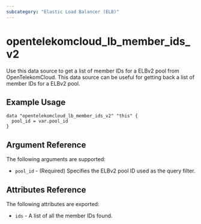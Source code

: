 ```yaml
---
subcategory: "Elastic Load Balancer (ELB)"
---
```


# opentelekomcloud_lb_member_ids_v2

Use this data source to get a list of member IDs for a ELBv2 pool from OpenTelekomCloud.
This data source can be useful for getting back a list of member IDs for a ELBv2 pool.

## Example Usage

```hcl
data "opentelekomcloud_lb_member_ids_v2" "this" {
  pool_id = var.pool_id
}
```

## Argument Reference

The following arguments are supported:

* `pool_id` - (Required) Specifies the ELBv2 pool ID used as the query filter.

## Attributes Reference

The following attributes are exported:

* `ids` - A list of all the member IDs found.

